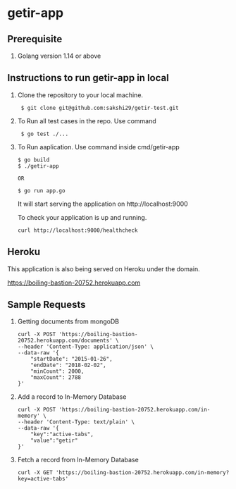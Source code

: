 # getir-app

## Prerequisite

1. Golang version 1.14 or above

## Instructions to run getir-app in local

1. Clone the repository to your local machine.

    ```
     $ git clone git@github.com:sakshi29/getir-test.git
    ```

2. To Run all test cases in the repo. Use command
    ```
     $ go test ./...
    ```

3. To Run aaplication. Use command inside cmd/getir-app
    ```
    $ go build
    $ ./getir-app
    
    OR

    $ go run app.go    
    ```
    It will start serving the application on http://localhost:9000

    To check your application is up and running.

    ```
    curl http://localhost:9000/healthcheck
    ```
## Heroku

This application is also being served on Heroku under the domain.

https://boiling-bastion-20752.herokuapp.com
## Sample Requests

1. Getting documents from mongoDB

    ```
    curl -X POST 'https://boiling-bastion-20752.herokuapp.com/documents' \         
    --header 'Content-Type: application/json' \
    --data-raw '{
        "startDate": "2015-01-26",
        "endDate": "2018-02-02",
        "minCount": 2000,
        "maxCount": 2788
    }'
    ```

2. Add a record to In-Memory Database

    ```
    curl -X POST 'https://boiling-bastion-20752.herokuapp.com/in-memory' \
    --header 'Content-Type: text/plain' \
    --data-raw '{
        "key":"active-tabs",
        "value":"getir"
    }'
    ```

3. Fetch a record from In-Memory Database

    ```
    curl -X GET 'https://boiling-bastion-20752.herokuapp.com/in-memory?key=active-tabs'
    ```

